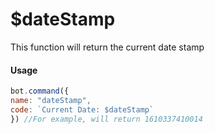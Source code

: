 # $dateStamp

This function will return the current date stamp

#### Usage

```javascript
bot.command({
name: "dateStamp",
code: `Current Date: $dateStamp`
}) //For example, will return 1610337410014 
```

